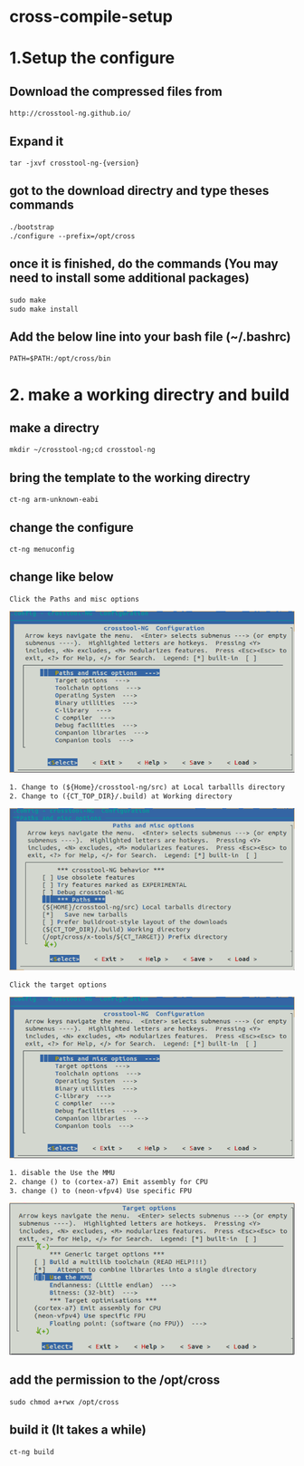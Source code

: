 # cross-compile-setup
# 1.Setup the configure

## Download the compressed files from 
    http://crosstool-ng.github.io/
    
## Expand it 
    tar -jxvf crosstool-ng-{version}
    
## got to the download directry and type theses commands
    ./bootstrap
    ./configure --prefix=/opt/cross
## once it is finished, do the commands (You may need to install some additional packages)
    sudo make
    sudo make install
## Add the below line into your bash file (~/.bashrc)
    PATH=$PATH:/opt/cross/bin

# 2. make a working directry and build

## make a directry
    mkdir ~/crosstool-ng;cd crosstool-ng
## bring the template to the working directry
    ct-ng arm-unknown-eabi
## change the configure
    ct-ng menuconfig
    
## change like below
    Click the Paths and misc options
![menu config](/images/menu.png)
 
    1. Change to (${Home}/crosstool-ng/src) at Local tarballls directory
    2. Change to ({CT_TOP_DIR}/.build) at Working directory
![Path and misc options](/images/path.png)

    Click the target options
![menu config](/images/menu.png)

    1. disable the Use the MMU
    2. change () to (cortex-a7) Emit assembly for CPU
    3. change () to (neon-vfpv4) Use specific FPU
![menu config](/images/target.png)
    

## add the permission to the /opt/cross
    sudo chmod a+rwx /opt/cross

## build it (It takes a while)
    ct-ng build
